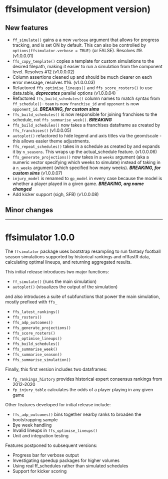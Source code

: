 # ffsimulator (development version)

## New features
- `ff_simulate()` gains a a new `verbose` argument that allows for progress tracking, and is set ON by default. This can also be controlled by `options(ffsimulator.verbose = TRUE)` (or FALSE). Resolves #9. (v1.0.0.01)
- `ffs_copy_template()` copies a template for custom simulations to the desired filepath, making it easier to run a simulation from the component level. Resolves #12 (v1.0.0.02)
- Column assertions cleaned up and should be much clearer on each error message, resolves #16. (v1.0.0.03)
- Refactored `ffs_optimise_lineups()` and `ffs_score_rosters()` to use data.table, ***deprecates*** parallel options (v1.0.0.04)
- Refactored `ffs_build_schedules()` column names to match syntax from `ff_schedule()`- `team` is now `franchise_id` and `opponent` is now `opponent_id`. ***BREAKING, for custom sims***
- `ffs_build_schedules()` is now responsible for joining franchises to the schedule, not `ffs_summarise_week()`. ***BREAKING***
- `ffs_build_schedules()` now takes a franchises dataframe as created by `ffs_franchises()` (v1.0.0.05)
- `autoplot()` refactored to hide legend and axis titles via the geom/scale - this allows easier theme adjustments.
- `ffs_repeat_schedules()` takes in a schedule as created by and expands it by `n_seasons`. This wraps up the actual_schedule feature. (v1.0.0.06)
- `ffs_generate_projections()` now takes in a `weeks` argument (aka a numeric vector specifying which weeks to simulate) instead of taking in a `n_weeks` argument (which specified how many weeks). ***BREAKING, for custom sims*** (v1.0.0.07)
- `injury_model` is renamed to `gp_model` in every case because the model is whether a player played in a given game. ***BREAKING, arg name changed***
- Add kicker support (sigh, SFB) (v1.0.0.08)


## Minor changes

---

# ffsimulator 1.0.0

The `ffsimulator` package uses bootstrap resampling to run fantasy football season simulations supported by historical rankings and nflfastR data, calculating optimal lineups, and returning aggregated results.

This initial release introduces two major functions:

-   `ff_simulate()` (runs the main simulation)
-   `autoplot()` (visualizes the output of the simulation)

and also introduces a suite of subfunctions that power the main simulation, mostly prefixed with `ffs_`

-   `ffs_latest_rankings()`
-   `ffs_rosters()`
-   `ffs_adp_outcomes()`
-   `ffs_generate_projections()`
-   `ffs_score_rosters()`
-   `ffs_optimise_lineups()`
-   `ffs_build_schedules()`
-   `ffs_summarise_week()`
-   `ffs_summarise_season()`
-   `ffs_summarise_simulation()`

Finally, this first version includes two dataframes:

-   `fp_rankings_history` provides historical expert consensus rankings from 2012-2020
-   `fp_injury_table` calculates the odds of a player playing in any given game

Other features developed for initial release include:

-   `ffs_adp_outcomes()` bins together nearby ranks to broaden the bootstrapping sample
-   Bye week handling
-   Invalid lineups in `ffs_optimise_lineups()`
-   Unit and integration testing

Features postponed to subsequent versions:

-   Progress bar for verbose output
-   Investigating speedup packages for higher volumes
-   Using real ff_schedules rather than simulated schedules
-   Support for kicker scoring
